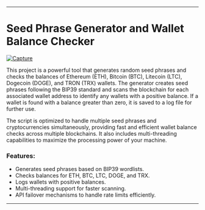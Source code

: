 <hr><h1>Seed Phrase Generator and Wallet Balance Checker</h1><a href="https://ibb.co/Rzf2MHy"><img src="https://i.ibb.co/nz9rVkC/Capture.png" alt="Capture" border="0"></a><p>This project is a powerful tool that generates random seed phrases and checks the balances of Ethereum (ETH), Bitcoin (BTC), Litecoin (LTC), Dogecoin (DOGE), and TRON (TRX) wallets. The generator creates seed phrases following the BIP39 standard and scans the blockchain for each associated wallet address to identify any wallets with a positive balance. If a wallet is found with a balance greater than zero, it is saved to a log file for further use.</p><p>The script is optimized to handle multiple seed phrases and cryptocurrencies simultaneously, providing fast and efficient wallet balance checks across multiple blockchains. It also includes multi-threading capabilities to maximize the processing power of your machine.</p><h3>Features:</h3><ul><li>Generates seed phrases based on BIP39 wordlists.</li><li>Checks balances for ETH, BTC, LTC, DOGE, and TRX.</li><li>Logs wallets with positive balances.</li><li>Multi-threading support for faster scanning.</li><li>API failover mechanisms to handle rate limits efficiently.</li></ul><hr> 
